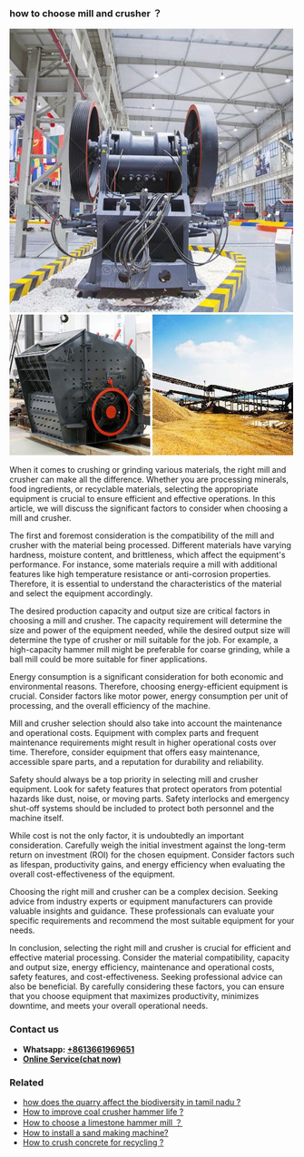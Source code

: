 <h3>how to choose mill and crusher ？</h3><img src='1701746106.jpg' alt=''><p>When it comes to crushing or grinding various materials, the right mill and crusher can make all the difference. Whether you are processing minerals, food ingredients, or recyclable materials, selecting the appropriate equipment is crucial to ensure efficient and effective operations. In this article, we will discuss the significant factors to consider when choosing a mill and crusher.</p><p>The first and foremost consideration is the compatibility of the mill and crusher with the material being processed. Different materials have varying hardness, moisture content, and brittleness, which affect the equipment's performance. For instance, some materials require a mill with additional features like high temperature resistance or anti-corrosion properties. Therefore, it is essential to understand the characteristics of the material and select the equipment accordingly.</p><p>The desired production capacity and output size are critical factors in choosing a mill and crusher. The capacity requirement will determine the size and power of the equipment needed, while the desired output size will determine the type of crusher or mill suitable for the job. For example, a high-capacity hammer mill might be preferable for coarse grinding, while a ball mill could be more suitable for finer applications.</p><p>Energy consumption is a significant consideration for both economic and environmental reasons. Therefore, choosing energy-efficient equipment is crucial. Consider factors like motor power, energy consumption per unit of processing, and the overall efficiency of the machine.</p><p>Mill and crusher selection should also take into account the maintenance and operational costs. Equipment with complex parts and frequent maintenance requirements might result in higher operational costs over time. Therefore, consider equipment that offers easy maintenance, accessible spare parts, and a reputation for durability and reliability.</p><p>Safety should always be a top priority in selecting mill and crusher equipment. Look for safety features that protect operators from potential hazards like dust, noise, or moving parts. Safety interlocks and emergency shut-off systems should be included to protect both personnel and the machine itself.</p><p>While cost is not the only factor, it is undoubtedly an important consideration. Carefully weigh the initial investment against the long-term return on investment (ROI) for the chosen equipment. Consider factors such as lifespan, productivity gains, and energy efficiency when evaluating the overall cost-effectiveness of the equipment.</p><p>Choosing the right mill and crusher can be a complex decision. Seeking advice from industry experts or equipment manufacturers can provide valuable insights and guidance. These professionals can evaluate your specific requirements and recommend the most suitable equipment for your needs.</p><p>In conclusion, selecting the right mill and crusher is crucial for efficient and effective material processing. Consider the material compatibility, capacity and output size, energy efficiency, maintenance and operational costs, safety features, and cost-effectiveness. Seeking professional advice can also be beneficial. By carefully considering these factors, you can ensure that you choose equipment that maximizes productivity, minimizes downtime, and meets your overall operational needs.</p><h3>Contact us</h3><ul><li><strong>Whatsapp:&nbsp;<a href="https://wa.me/8613661969651">+8613661969651</a></strong></li><li><a href="https://swt.shibang-china.com/?git&amp;zhl&amp;how to choose mill and crusher ？"><strong>Online Service(chat now)</strong></a></li></ul><h3>Related</h3><ul><li><a href='how does the quarry affect the biodiversity in tamil nadu .md'>how does the quarry affect the biodiversity in tamil nadu ?</a></li><li><a href='How to improve coal crusher hammer life .md'>How to improve coal crusher hammer life ?</a></li><li><a href='How to choose a limestone hammer mill ？.md'>How to choose a limestone hammer mill ？</a></li><li><a href='How to install a sand making machine.md'>How to install a sand making machine?</a></li><li><a href='How to crush concrete for recycling .md'>How to crush concrete for recycling ?</a></li></ul>